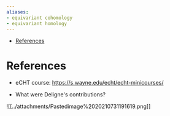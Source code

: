 ```yaml
---
aliases:
- equivariant cohomology
- equivariant homology
---
```


-   [References](#references)














References
==========

-   eCHT course: https://s.wayne.edu/echt/echt-minicourses/

-   What were Deligne's contributions?

![[../attachments/Pastedimage%2020210731191619.png]]
